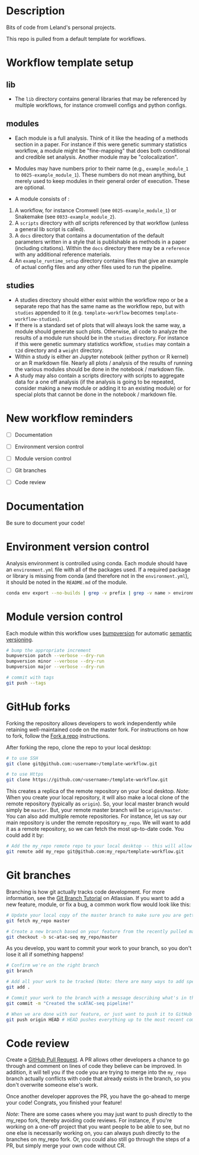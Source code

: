 
# Description

Bits of code from Leland's personal projects.

This repo is pulled from a default template for workflows.

# Workflow template setup

## lib

* The `lib` directory contains general libraries that may be referenced by multiple workflows, for instance cromwell configs and python configs.


## modules

* Each module is a full analysis. Think of it like the heading of a methods section in a paper. For instance if this were genetic summary statistics workflow, a module might be "fine-mapping" that does both conditional and credible set analysis. Another module may be "colocalization".

* Modules may have numbers prior to their name (e.g., `example_module_1` to `0025-example_module_1`). These numbers do not mean anything, but merely used to keep modules in their general order of execution. These are optional.

* A module consists of :
1. A workflow, for instance Cromwell (see `0025-example_module_1`) or Snakemake (see `0033-example_module_2`).
2. A `scripts` directory with *all* scripts referenced by that workflow (unless a general lib script is called).
3. A `docs` directory that contains a documentation of the default parameters written in a style that is publishable as methods in a paper (including citations). Within the `docs` directory there may be a `reference` with any additional reference materials.
4. An `example_runtime_setup` directory contains files that give an example of actual config files and any other files used to run the pipeline.


## studies

* A studies directory should either exist within the workflow repo or be a separate repo that has the same name as the workflow repo, but with `studies` appended to it (e.g. `template-workflow` becomes `template-workflow-studies`).
* If there is a standard set of plots that will always look the same way, a module should generate such plots. Otherwise, all code to analyze the results of a module run should be in the `studies` directory. For instance if this were genetic summary statistics workflow, `studies` may contain a `t2d` directory and a `weight` directory.
* Within a study is either an Jupyter notebook (either python or R kernel) or an R markdown file. Nearly all plots / analysis of the results of running the various modules should be done in the notebook / markdown file.
* A study may also contain a scripts directory with scripts to aggregate data for a one off analysis (if the analysis is going to be repeated, consider making a new module or adding it to an existing module) or for special plots that cannot be done in the notebook / markdown file.


# New workflow reminders

- [ ] Documentation
- [ ] Environment version control
- [ ] Module version control
- [ ] Git branches
- [ ] Code review


# Documentation

Be sure to document your code!


# Environment version control

Analysis environment is controlled using conda. Each module should have an `environment.yml` file with all of the packages used. If a required package or library is missing from conda (and therefore not in the `environment.yml`), it should be noted in the `README.md` of the module.

```bash
conda env export --no-builds | grep -v prefix | grep -v name > environment.yml
```


# Module version control

Each module within this workflow uses [bumpversion](https://pypi.org/project/bumpversion) for automatic [semantic versioning](https://semver.org).

```bash
# bump the appropriate increment
bumpversion patch --verbose --dry-run
bumpversion minor --verbose --dry-run
bumpversion major --verbose --dry-run

# commit with tags
git push --tags
```


# GitHub forks

Forking the repository allows developers to work independently while retaining well-maintained code on the master fork. For instructions on how to fork, follow the [Fork a repo](https://help.github.com/en/articles/fork-a-repo) instructions.

After forking the repo, clone the repo to your local desktop:

```bash
# to use SSH
git clone git@github.com:<username>/template-workflow.git

# to use Https
git clone https://github.com/<username>/template-workflow.git
```

This creates a replica of the remote repository on your local desktop. *Note*: When you create your local repository, it will also make a local clone of the remote repository (typically as ```origin```). So, your local master branch would simply be ```master```. But, your remote master branch will be ```origin/master```. You can also add multiple remote repositories. For instance, let us say our main repository is under the remote repository ```my_repo```. We will want to add it as a remote repository, so we can fetch the most up-to-date code. You could add it by:

```bash
# Add the my_repo remote repo to your local desktop -- this will allow you to pull and push to branches on the my_repo repository
git remote add my_repo git@github.com:my_repo/template-workflow.git
```


# Git branches

Branching is how git actually tracks code development. For more information, see the [Git Branch Tutorial](https://www.atlassian.com/git/tutorials/using-branches) on Atlassian. If you want to add a new feature, module, or fix a bug, a common work flow would look like this:

```bash
# Update your local copy of the master branch to make sure you are getting the most up-to-date code
git fetch my_repo master

# Create a new branch based on your feature from the recently pulled master branch
git checkout -b sc-atac-seq my_repo/master
```

As you develop, you want to commit your work to your branch, so you don't lose it all if something happens!

```bash
# Confirm we're on the right branch
git branch

# Add all your work to be tracked (Note: there are many ways to add specific files, etc. See https://git-scm.com/docs/git-add for more information). The following command adds everything in your currently directory.
git add .

# Commit your work to the branch with a message describing what's in the commit
git commit -m "Created the scATAC-seq pipeline!"

# When we are done with our feature, or just want to push it to GitHub for safe keeping:
git push origin HEAD # HEAD pushes everything up to the most recent commit
```


# Code review

Create a [GitHub Pull Request](https://help.github.com/en/articles/creating-a-pull-request). A PR allows other developers a chance to go through and comment on lines of code they believe can be improved. In addition, it will tell you if the code you are trying to merge into the ```my_repo``` branch actually conflicts with code that already exists in the branch, so you don't overwrite someone else's work.

Once another developer approves the PR, you have the go-ahead to merge your code! Congrats, you finished your feature!

*Note*: There are some cases where you may just want to push directly to the my_repo fork, thereby avoiding code reviews. For instance, if you're working on a one-off project that you want people to be able to see, but no one else is necessarily working on, you can always push directly to the branches on my_repo fork. Or, you could also still go through the steps of a PR, but simply merge your own code without CR. 
